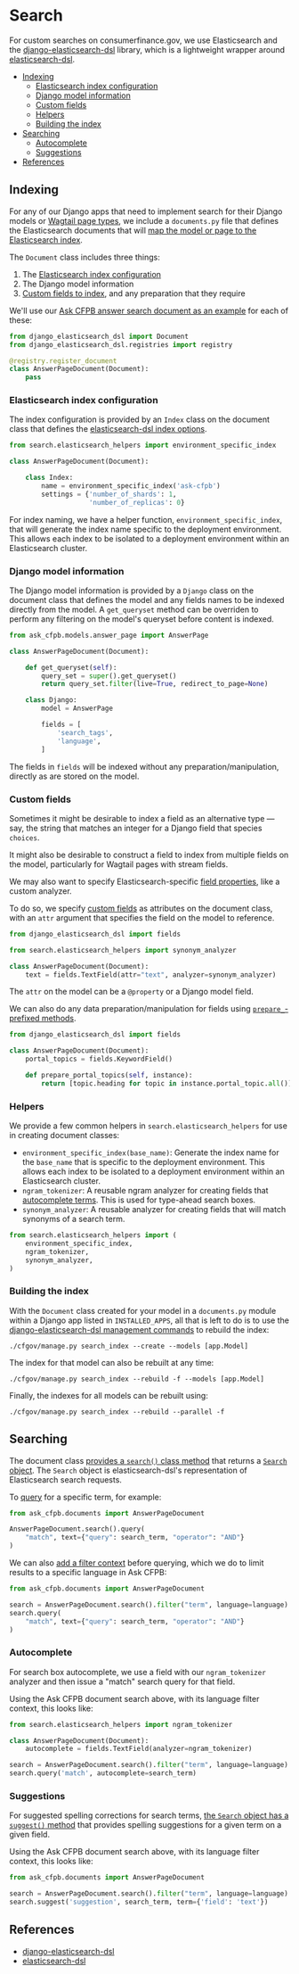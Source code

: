 # Search

For custom searches on consumerfinance.gov, we use Elasticsearch and the [django-elasticsearch-dsl](https://django-elasticsearch-dsl.readthedocs.io/en/latest/) library, which is a lightweight wrapper around [elasticsearch-dsl](https://elasticsearch-dsl.readthedocs.io/en/latest/).

- [Indexing](#indexing)
    - [Elasticsearch index configuration](#elasticsearch-index-configuration)
    - [Django model information](#django-model-information)
    - [Custom fields](#custom-fields)
    - [Helpers](#helpers)
    - [Building the index](#building-the-index)
- [Searching](#searching)
    - [Autocomplete](#autocomplete)
    - [Suggestions](#suggestions)
- [References](#references)

## Indexing

For any of our Django apps that need to implement search for their Django models or [Wagtail page types](../wagtail-pages/), we include a `documents.py` file that defines the Elasticsearch documents that will [map the model or page to the Elasticsearch index](https://django-elasticsearch-dsl.readthedocs.io/en/latest/quickstart.html#declare-data-to-index).

The `Document` class includes three things:

1. The [Elasticsearch index configuration](https://django-elasticsearch-dsl.readthedocs.io/en/latest/quickstart.html#declare-data-to-index)
2. The Django model information
3. [Custom fields to index](https://django-elasticsearch-dsl.readthedocs.io/en/latest/fields.html), and any preparation that they require

We'll use our [Ask CFPB answer search document as an example](https://github.com/cfpb/consumerfinance.gov/blob/main/cfgov/ask_cfpb/documents.py) for each of these:

```python
from django_elasticsearch_dsl import Document
from django_elasticsearch_dsl.registries import registry

@registry.register_document
class AnswerPageDocument(Document):
    pass
```

### Elasticsearch index configuration

The index configuration is provided by an `Index` class on the document class that defines the [elasticsearch-dsl index options](https://elasticsearch-dsl.readthedocs.io/en/latest/persistence.html#class-index-options).

```python
from search.elasticsearch_helpers import environment_specific_index

class AnswerPageDocument(Document):

    class Index:
        name = environment_specific_index('ask-cfpb')
        settings = {'number_of_shards': 1,
                    'number_of_replicas': 0}
```

For index naming, we have a helper function, `environment_specific_index`, that will generate the index name specific to the deployment environment. This allows each index to be isolated to a deployment environment within an Elasticsearch cluster.

### Django model information

The Django model information is provided by a `Django` class on the document class that defines the model and any fields names to be indexed directly from the model. A `get_queryset` method can be overriden to perform any filtering on the model's queryset before content is indexed.

```python
from ask_cfpb.models.answer_page import AnswerPage

class AnswerPageDocument(Document):

    def get_queryset(self):
        query_set = super().get_queryset()
        return query_set.filter(live=True, redirect_to_page=None)

    class Django:
        model = AnswerPage

        fields = [
            'search_tags',
            'language',
        ]
```

The fields in `fields` will be indexed without any preparation/manipulation, directly as are stored on the model. 

### Custom fields

Sometimes it might be desirable to index a field as an alternative type — say, the string that matches an integer for a Django field that species `choices`. 

It might also be desirable to construct a field to index from multiple fields on the model, particularly for Wagtail pages with stream fields. 

We may also want to specify Elasticsearch-specific [field properties](https://elasticsearch-dsl.readthedocs.io/en/stable/persistence.html#mappings), like a custom analyzer.

To do so, we specify [custom fields](https://django-elasticsearch-dsl.readthedocs.io/en/latest/fields.html) as attributes on the document class, with an `attr` argument that specifies the field on the model to reference.

```python
from django_elasticsearch_dsl import fields

from search.elasticsearch_helpers import synonym_analyzer

class AnswerPageDocument(Document):
    text = fields.TextField(attr="text", analyzer=synonym_analyzer)
```

The `attr` on the model can be a `@property` or a Django model field.

We can also do any data preparation/manipulation for fields using [`prepare_`-prefixed methods](https://django-elasticsearch-dsl.readthedocs.io/en/latest/fields.html#using-prepare-field).

```python
from django_elasticsearch_dsl import fields

class AnswerPageDocument(Document):
    portal_topics = fields.KeywordField()

    def prepare_portal_topics(self, instance):
        return [topic.heading for topic in instance.portal_topic.all()]
```

### Helpers

We provide a few common helpers in `search.elasticsearch_helpers` for use in creating document classes:

- `environment_specific_index(base_name)`: Generate the index name for the `base_name` that is specific to the deployment environment. This allows each index to be isolated to a deployment environment within an Elasticsearch cluster.
- `ngram_tokenizer`: A reusable ngram analyzer for creating fields that [autocomplete terms](#autocomplete). This is used for type-ahead search boxes.
- `synonym_analyzer`: A reusable analyzer for creating fields that will match synonyms of a search term.

```python
from search.elasticsearch_helpers import (
    environment_specific_index,
    ngram_tokenizer,
    synonym_analyzer,
)
```

### Building the index

With the `Document` class created for your model in a `documents.py` module within a Django app listed in `INSTALLED_APPS`, all that is left to do is to use the [django-elasticsearch-dsl management commands](https://django-elasticsearch-dsl.readthedocs.io/en/latest/management.html) to rebuild the index:

```shell
./cfgov/manage.py search_index --create --models [app.Model]
```

The index for that model can also be rebuilt at any time:

```shell
./cfgov/manage.py search_index --rebuild -f --models [app.Model]
```

Finally, the indexes for all models can be rebuilt using:

```shell
./cfgov/manage.py search_index --rebuild --parallel -f
```

## Searching

The document class [provides a `search()` class method](https://django-elasticsearch-dsl.readthedocs.io/en/latest/quickstart.html#search) that returns a [`Search` object](https://elasticsearch-dsl.readthedocs.io/en/stable/search_dsl.html). The `Search` object is elasticsearch-dsl's representation of Elasticsearch search requests.

To [query](https://elasticsearch-dsl.readthedocs.io/en/stable/search_dsl.html#queries) for a specific term, for example:

```python
from ask_cfpb.documents import AnswerPageDocument

AnswerPageDocument.search().query(
    "match", text={"query": search_term, "operator": "AND"}
)
```

We can also [add a filter context](https://elasticsearch-dsl.readthedocs.io/en/stable/search_dsl.html#filters) before querying, which we do to limit results to a specific language in Ask CFPB:

```python
from ask_cfpb.documents import AnswerPageDocument

search = AnswerPageDocument.search().filter("term", language=language)
search.query(
    "match", text={"query": search_term, "operator": "AND"}
)
```

### Autocomplete

For search box autocomplete, we use a field with our `ngram_tokenizer` analyzer and then issue a "match" search query for that field.

Using the Ask CFPB document search above, with its language filter context, this looks like:

```python
from search.elasticsearch_helpers import ngram_tokenizer

class AnswerPageDocument(Document):
    autocomplete = fields.TextField(analyzer=ngram_tokenizer)

search = AnswerPageDocument.search().filter("term", language=language)
search.query('match', autocomplete=search_term)
```

### Suggestions

For suggested spelling corrections for search terms, [the `Search` object has a `suggest()` method](https://elasticsearch-dsl.readthedocs.io/en/stable/search_dsl.html#suggestions) that provides spelling suggestions for a given term on a given field.

Using the Ask CFPB document search above, with its language filter context, this looks like:

```python
from ask_cfpb.documents import AnswerPageDocument

search = AnswerPageDocument.search().filter("term", language=language)
search.suggest('suggestion', search_term, term={'field': 'text'})
```


## References

- [django-elasticsearch-dsl](https://django-elasticsearch-dsl.readthedocs.io/en/latest/)
- [elasticsearch-dsl](https://elasticsearch-dsl.readthedocs.io/en/latest/)
